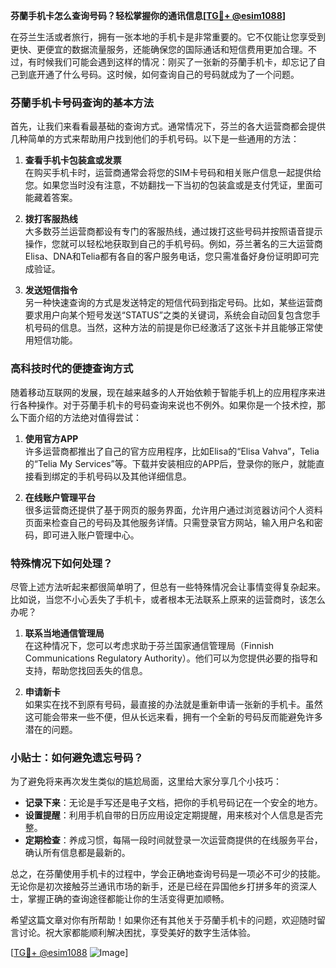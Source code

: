 **芬蘭手机卡怎么查询号码？轻松掌握你的通讯信息[[TG💪+ @esim1088](https://t.me/s/esim1088)]**

在芬兰生活或者旅行，拥有一张本地的手机卡是非常重要的。它不仅能让您享受到更快、更便宜的数据流量服务，还能确保您的国际通话和短信费用更加合理。不过，有时候我们可能会遇到这样的情况：刚买了一张新的芬蘭手机卡，却忘记了自己到底开通了什么号码。这时候，如何查询自己的号码就成为了一个问题。

### 芬蘭手机卡号码查询的基本方法

首先，让我们来看看最基础的查询方式。通常情况下，芬兰的各大运营商都会提供几种简单的方式来帮助用户找到他们的手机号码。以下是一些通用的方法：

1. **查看手机卡包装盒或发票**  
   在购买手机卡时，运营商通常会将您的SIM卡号码和相关账户信息一起提供给您。如果您当时没有注意，不妨翻找一下当初的包装盒或是支付凭证，里面可能藏着答案。

2. **拨打客服热线**  
   大多数芬兰运营商都设有专门的客服热线，通过拨打这些号码并按照语音提示操作，您就可以轻松地获取到自己的手机号码。例如，芬兰著名的三大运营商Elisa、DNA和Telia都有各自的客户服务电话，您只需准备好身份证明即可完成验证。

3. **发送短信指令**  
   另一种快速查询的方式是发送特定的短信代码到指定号码。比如，某些运营商要求用户向某个短号发送“STATUS”之类的关键词，系统会自动回复包含您手机号码的信息。当然，这种方法的前提是你已经激活了这张卡并且能够正常使用短信功能。

### 高科技时代的便捷查询方式

随着移动互联网的发展，现在越来越多的人开始依赖于智能手机上的应用程序来进行各种操作。对于芬蘭手机卡的号码查询来说也不例外。如果你是一个技术控，那么下面介绍的方法绝对值得尝试：

1. **使用官方APP**  
   许多运营商都推出了自己的官方应用程序，比如Elisa的“Elisa Vahva”，Telia的“Telia My Services”等。下载并安装相应的APP后，登录你的账户，就能直接看到绑定的手机号码以及其他详细信息。

2. **在线账户管理平台**  
   很多运营商还提供了基于网页的服务界面，允许用户通过浏览器访问个人资料页面来检查自己的号码及其他服务详情。只需登录官方网站，输入用户名和密码，即可进入账户管理中心。

### 特殊情况下如何处理？

尽管上述方法听起来都很简单明了，但总有一些特殊情况会让事情变得复杂起来。比如说，当您不小心丢失了手机卡，或者根本无法联系上原来的运营商时，该怎么办呢？

1. **联系当地通信管理局**  
   在这种情况下，您可以考虑求助于芬兰国家通信管理局（Finnish Communications Regulatory Authority）。他们可以为您提供必要的指导和支持，帮助您找回丢失的信息。

2. **申请新卡**  
   如果实在找不到原有号码，最直接的办法就是重新申请一张新的手机卡。虽然这可能会带来一些不便，但从长远来看，拥有一个全新的号码反而能避免许多潜在的问题。

### 小贴士：如何避免遗忘号码？

为了避免将来再次发生类似的尴尬局面，这里给大家分享几个小技巧：

- **记录下来**：无论是手写还是电子文档，把你的手机号码记在一个安全的地方。
- **设置提醒**：利用手机自带的日历应用设定定期提醒，用来核对个人信息是否完整。
- **定期检查**：养成习惯，每隔一段时间就登录一次运营商提供的在线服务平台，确认所有信息都是最新的。

总之，在芬蘭使用手机卡的过程中，学会正确地查询号码是一项必不可少的技能。无论你是初次接触芬兰通讯市场的新手，还是已经在异国他乡打拼多年的资深人士，掌握正确的查询途径都能让你的生活变得更加顺畅。

希望这篇文章对你有所帮助！如果你还有其他关于芬蘭手机卡的问题，欢迎随时留言讨论。祝大家都能顺利解决困扰，享受美好的数字生活体验。

[[TG💪+ @esim1088](https://t.me/s/esim1088) ![Image](https://i.postimg.cc/4NQfJmqS/Snipaste-2025-05-13-00-14-12.png)]